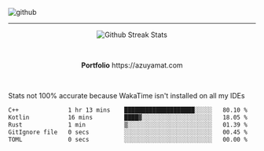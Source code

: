 ![github](https://media.discordapp.net/attachments/881363147364118528/1142610121697021952/background.png?width=1000&height=300)<br>
___
<p align="center">
  <img alt="Github Streak Stats" src="https://streak-stats.demolab.com?user=Azuyamat&theme=transparent&hide_border=true"/>
</p><br>
<p align="center">
      <strong>Portfolio</strong> https://azuyamat.com
</p><br>

Stats not 100% accurate because WakaTime isn't installed on all my IDEs
<!--START_SECTION:waka-->

```txt
C++              1 hr 13 mins    ████████████████████░░░░░   80.10 %
Kotlin           16 mins         ████▓░░░░░░░░░░░░░░░░░░░░   18.05 %
Rust             1 min           ▒░░░░░░░░░░░░░░░░░░░░░░░░   01.39 %
GitIgnore file   0 secs          ░░░░░░░░░░░░░░░░░░░░░░░░░   00.45 %
TOML             0 secs          ░░░░░░░░░░░░░░░░░░░░░░░░░   00.00 %
```

<!--END_SECTION:waka-->
